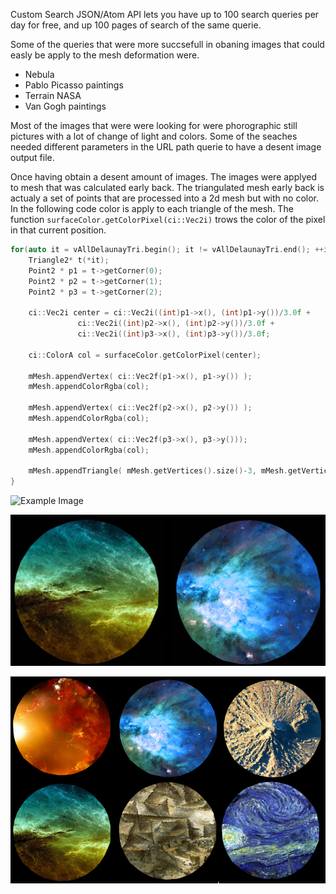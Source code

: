 Custom Search JSON/Atom API lets you have up to 100 search queries per day for free, and up 100 pages of search of the same querie.

Some of the queries that were more succsefull in obaning images that could easly be apply to the mesh deformation were.

- Nebula
- Pablo Picasso paintings
- Terrain NASA
- Van Gogh paintings

Most of the images that were were looking for were phorographic still pictures with a lot of change of light and colors.
Some of the seaches needed different parameters in the URL path querie to have a desent image output file. 

Once having obtain a desent amount of images. The images were applyed to mesh that was calculated early back. The triangulated mesh early back is actualy a set of points that are processed into a 2d mesh but with no color. In the following code color is apply to each triangle of the mesh. The function `surfaceColor.getColorPixel(ci::Vec2i)` trows the color of the pixel in that current position.

```c
for(auto it = vAllDelaunayTri.begin(); it != vAllDelaunayTri.end(); ++it){
	Triangle2* t(*it);
	Point2 * p1 = t->getCorner(0);
	Point2 * p2 = t->getCorner(1);
	Point2 * p3 = t->getCorner(2);

	ci::Vec2i center = ci::Vec2i((int)p1->x(), (int)p1->y())/3.0f + 
			   ci::Vec2i((int)p2->x(), (int)p2->y())/3.0f +
			   ci::Vec2i((int)p3->x(), (int)p3->y())/3.0f;

	ci::ColorA col = surfaceColor.getColorPixel(center);

	mMesh.appendVertex( ci::Vec2f(p1->x(), p1->y()) );
	mMesh.appendColorRgba(col);

	mMesh.appendVertex( ci::Vec2f(p2->x(), p2->y()) );
	mMesh.appendColorRgba(col);

	mMesh.appendVertex( ci::Vec2f(p3->x(), p3->y()));
	mMesh.appendColorRgba(col);

	mMesh.appendTriangle( mMesh.getVertices().size()-3, mMesh.getVertices().size()-2, mMesh.getVertices().size()-1 );
}
```

![Example Image](../project_images/scale.png "Particles")

![Example Image](../project_images/twins.png "Particles")


![Example Image](../project_images/six_m.png "Particles")


